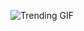 
<!-- GIF_SECTION -->
![Trending GIF](https://media2.giphy.com/media/v1.Y2lkPThiYjIxNzcyejhoN2cwZjM4YTZrNGo2a3hjMXlsbmpscHBuaG50ODA5cWE5M3lvaSZlcD12MV9naWZzX3NlYXJjaCZjdD1n/scZPhLqaVOM1qG4lT9/giphy.gif)
<!-- END_GIF_SECTION -->
